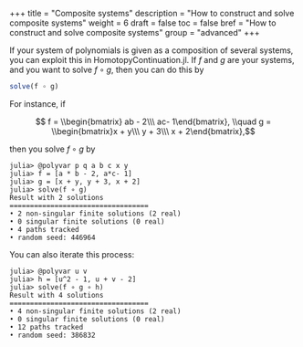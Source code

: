 +++
title = "Composite systems"
description = "How to construct and solve composite systems"
weight = 6
draft = false
toc = false
bref = "How to construct and solve composite systems"
group = "advanced"
+++

If your system of polynomials is given as a composition of several systems, you can exploit this in HomotopyContinuation.jl. If $f$ and $g$ are your systems, and you want to solve $f \circ g$, then you can do this by

```julia
solve(f ∘ g)
```

For instance, if

$$ f = \\begin{bmatrix} ab - 2\\\  ac- 1\end{bmatrix}, \\quad g =  \\begin{bmatrix}x + y\\\ y + 3\\\ x + 2\end{bmatrix},$$

then you solve $f\circ g$ by

```julia-repl
julia> @polyvar p q a b c x y
julia> f = [a * b - 2, a*c- 1]
julia> g = [x + y, y + 3, x + 2]
julia> solve(f ∘ g)
Result with 2 solutions
==================================
• 2 non-singular finite solutions (2 real)
• 0 singular finite solutions (0 real)
• 4 paths tracked
• random seed: 446964
```

You can also iterate this process:
```julia-repl
julia> @polyvar u v
julia> h = [u^2 - 1, u + v - 2]
julia> solve(f ∘ g ∘ h)
Result with 4 solutions
==================================
• 4 non-singular finite solutions (2 real)
• 0 singular finite solutions (0 real)
• 12 paths tracked
• random seed: 386832
```
